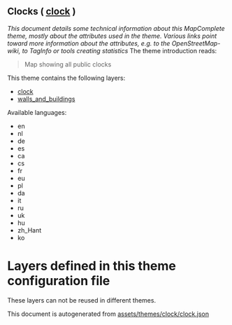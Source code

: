 [//]: # (WARNING: this file is automatically generated. Please find the sources at the bottom and edit those sources)

## Clocks ( [clock](https://mapcomplete.org/clock) )
_This document details some technical information about this MapComplete theme, mostly about the attributes used in the theme. Various links point toward more information about the attributes, e.g. to the OpenStreetMap-wiki, to TagInfo or tools creating statistics_
The theme introduction reads:

> Map showing all public clocks

This theme contains the following layers:

 - [clock](../Layers/clock.md)
 - [walls_and_buildings](../Layers/walls_and_buildings.md)

Available languages:

 - en
 - nl
 - de
 - es
 - ca
 - cs
 - fr
 - eu
 - pl
 - da
 - it
 - ru
 - uk
 - hu
 - zh_Hant
 - ko

# Layers defined in this theme configuration file
These layers can not be reused in different themes.


This document is autogenerated from [assets/themes/clock/clock.json](https://source.mapcomplete.org/MapComplete/MapComplete/src/branch/develop/assets/themes/clock/clock.json)
